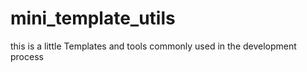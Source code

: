 # mini_template_utils
this is a little Templates and tools commonly used in the development process
